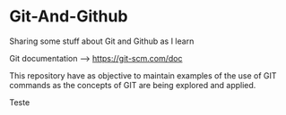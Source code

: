 # Git-And-Github
Sharing some stuff about Git and Github as I learn

Git documentation --> https://git-scm.com/doc

This repository have as objective to maintain examples of the use of GIT commands as the concepts of GIT are being explored and applied.

Teste
